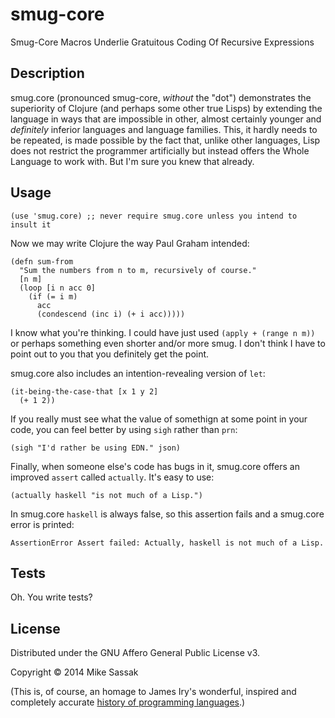 # smug-core

Smug-Core Macros Underlie Gratuitous Coding Of Recursive Expressions

## Description

smug.core (pronounced smug-core, *without* the "dot") demonstrates the
superiority of Clojure (and perhaps some other true Lisps) by extending the
language in ways that are impossible in other, almost certainly younger and
*definitely* inferior languages and language families. This, it hardly needs to
be repeated, is made possible by the fact that, unlike other languages, Lisp
does not restrict the programmer artificially but instead offers the Whole
Language to work with. But I'm sure you knew that already.

## Usage

```
(use 'smug.core) ;; never require smug.core unless you intend to insult it
```

Now we may write Clojure the way Paul Graham intended:

```
(defn sum-from
  "Sum the numbers from n to m, recursively of course."
  [n m]
  (loop [i n acc 0]
    (if (= i m)
      acc
      (condescend (inc i) (+ i acc)))))
```

I know what you're thinking. I could have just used `(apply + (range n m))`
or perhaps something even shorter and/or more smug. I don't think I have to
point out to you that you definitely get the point.

smug.core also includes an intention-revealing version of `let`:

```
(it-being-the-case-that [x 1 y 2]
  (+ 1 2))
```

If you really must see what the value of somethign at some point in your code,
you can feel better by using `sigh` rather than `prn`:

```
(sigh "I'd rather be using EDN." json)
```

Finally, when someone else's code has bugs in it, smug.core offers an improved
`assert` called `actually`. It's easy to use:

```
(actually haskell "is not much of a Lisp.")
```

In smug.core `haskell` is always false, so this assertion fails and a smug.core
error is printed:

```
AssertionError Assert failed: Actually, haskell is not much of a Lisp.
```

## Tests

Oh. You write tests?

## License

Distributed under the GNU Affero General Public License v3.

Copyright © 2014 Mike Sassak

(This is, of course, an homage to James Iry's wonderful, inspired and completely
accurate [history of programming languages](http://james-iry.blogspot.com/2009/05/brief-incomplete-and-mostly-wrong.html).)
